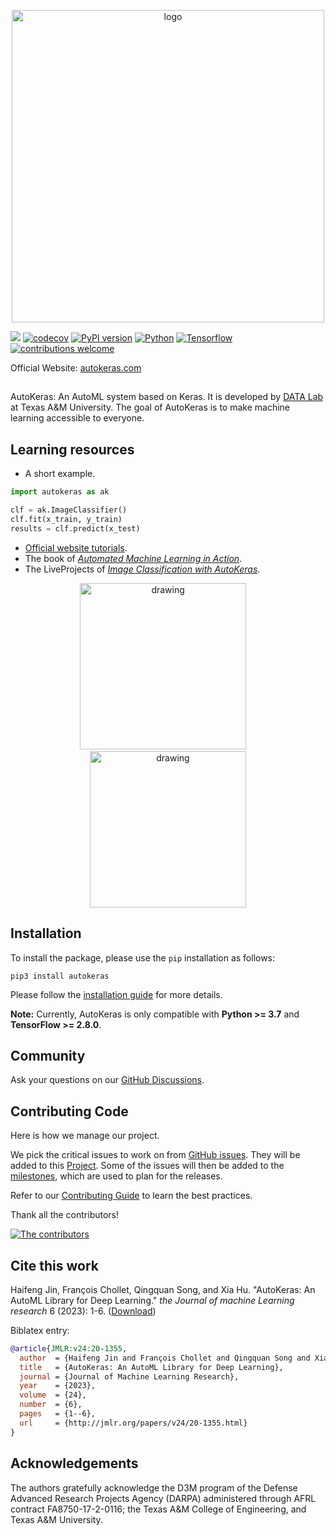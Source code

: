 <p align="center">
  <img width="500" alt="logo" src="https://autokeras.com/img/row_red.svg"/>
</p>

[![](https://github.com/keras-team/autokeras/workflows/Tests/badge.svg?branch=master)](https://github.com/keras-team/autokeras/actions?query=workflow%3ATests+branch%3Amaster)
[![codecov](https://codecov.io/gh/keras-team/autokeras/branch/master/graph/badge.svg)](https://codecov.io/gh/keras-team/autokeras)
[![PyPI version](https://badge.fury.io/py/autokeras.svg)](https://badge.fury.io/py/autokeras)
[![Python](https://img.shields.io/badge/python-v3.8.0+-success.svg)](https://www.python.org/downloads/)
[![Tensorflow](https://img.shields.io/badge/tensorflow-v2.8.0+-success.svg)](https://www.tensorflow.org/versions)
[![contributions welcome](https://img.shields.io/badge/contributions-welcome-brightgreen.svg?style=flat)](https://github.com/keras-team/autokeras/issues)

Official Website: [autokeras.com](https://autokeras.com)

##
AutoKeras: An AutoML system based on Keras.
It is developed by <a href="http://faculty.cs.tamu.edu/xiahu/index.html" target="_blank" rel="nofollow">DATA Lab</a> at Texas A&M University.
The goal of AutoKeras is to make machine learning accessible to everyone.

## Learning resources

* A short example.

```python
import autokeras as ak

clf = ak.ImageClassifier()
clf.fit(x_train, y_train)
results = clf.predict(x_test)
```

* [Official website tutorials](https://autokeras.com/tutorial/overview/).
* The book of [*Automated Machine Learning in Action*](https://www.manning.com/books/automated-machine-learning-in-action?query=automated&utm_source=jin&utm_medium=affiliate&utm_campaign=affiliate&a_aid=jin).
* The LiveProjects of [*Image Classification with AutoKeras*](https://www.manning.com/liveprojectseries/autokeras-ser).
<p align="center">
<a href="https://www.manning.com/books/automated-machine-learning-in-action?query=automated&utm_source=jin&utm_medium=affiliate&utm_campaign=affiliate&a_aid=jin"><img src="https://images.manning.com/360/480/resize/book/0/fc56aaf-b2ba-4ef4-85b3-4a31edbe8ecc/Song-AML-HI.png" alt="drawing" width="266"/></a>
&nbsp
&nbsp
<a href="https://www.manning.com/liveprojectseries/autokeras-ser"><img src="https://images.manning.com/360/480/resize/liveProjectSeries/9/38c715a-0c8c-4f66-b440-83d29993877a/ImageClassificationwithAutoKeras.jpg" alt="drawing" width="250"/></a>
</p>


## Installation

To install the package, please use the `pip` installation as follows:

```shell
pip3 install autokeras
```

Please follow the [installation guide](https://autokeras.com/install) for more details.

**Note:** Currently, AutoKeras is only compatible with **Python >= 3.7** and **TensorFlow >= 2.8.0**.

## Community

Ask your questions on our [GitHub Discussions](https://github.com/keras-team/autokeras/discussions).

## Contributing Code

Here is how we manage our project.

We pick the critical issues to work on from [GitHub issues](https://github.com/keras-team/autokeras/issues).
They will be added to this [Project](https://github.com/keras-team/autokeras/projects/3).
Some of the issues will then be added to the [milestones](https://github.com/keras-team/autokeras/milestones),
which are used to plan for the releases.

Refer to our [Contributing Guide](https://autokeras.com/contributing/) to learn the best practices.

Thank all the contributors!

[![The contributors](https://autokeras.com/img/contributors.svg)](https://github.com/keras-team/autokeras/graphs/contributor)

## Cite this work

Haifeng Jin, François Chollet, Qingquan Song, and Xia Hu. "AutoKeras: An AutoML Library for Deep Learning." *the Journal of machine Learning research* 6 (2023): 1-6. ([Download](http://jmlr.org/papers/v24/20-1355.html))

Biblatex entry:

```bibtex
@article{JMLR:v24:20-1355,
  author  = {Haifeng Jin and François Chollet and Qingquan Song and Xia Hu},
  title   = {AutoKeras: An AutoML Library for Deep Learning},
  journal = {Journal of Machine Learning Research},
  year    = {2023},
  volume  = {24},
  number  = {6},
  pages   = {1--6},
  url     = {http://jmlr.org/papers/v24/20-1355.html}
}
```

## Acknowledgements

The authors gratefully acknowledge the D3M program of the Defense Advanced Research Projects Agency (DARPA) administered through AFRL contract FA8750-17-2-0116; the Texas A&M College of Engineering, and Texas A&M University.
